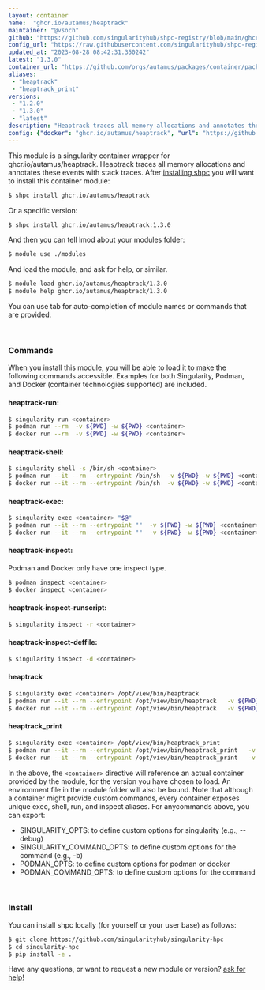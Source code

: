 ```yaml
---
layout: container
name:  "ghcr.io/autamus/heaptrack"
maintainer: "@vsoch"
github: "https://github.com/singularityhub/shpc-registry/blob/main/ghcr.io/autamus/heaptrack/container.yaml"
config_url: "https://raw.githubusercontent.com/singularityhub/shpc-registry/main/ghcr.io/autamus/heaptrack/container.yaml"
updated_at: "2023-08-28 08:42:31.350242"
latest: "1.3.0"
container_url: "https://github.com/orgs/autamus/packages/container/package/heaptrack"
aliases:
 - "heaptrack"
 - "heaptrack_print"
versions:
 - "1.2.0"
 - "1.3.0"
 - "latest"
description: "Heaptrack traces all memory allocations and annotates these events with stack traces."
config: {"docker": "ghcr.io/autamus/heaptrack", "url": "https://github.com/orgs/autamus/packages/container/package/heaptrack", "maintainer": "@vsoch", "description": "Heaptrack traces all memory allocations and annotates these events with stack traces.", "latest": {"1.3.0": "sha256:74a2ea0fedfcf274054935beea22f863251a5788733433995cb2e7cf6de59610"}, "tags": {"1.2.0": "sha256:f44972b6f31dcc6778f984d097a3e75f034c17a01c27af0c0ef5903cf75960f7", "1.3.0": "sha256:74a2ea0fedfcf274054935beea22f863251a5788733433995cb2e7cf6de59610", "latest": "sha256:74a2ea0fedfcf274054935beea22f863251a5788733433995cb2e7cf6de59610"}, "aliases": {"heaptrack": "/opt/view/bin/heaptrack", "heaptrack_print": "/opt/view/bin/heaptrack_print"}}
---
```


This module is a singularity container wrapper for ghcr.io/autamus/heaptrack.
Heaptrack traces all memory allocations and annotates these events with stack traces.
After [installing shpc](#install) you will want to install this container module:


```bash
$ shpc install ghcr.io/autamus/heaptrack
```

Or a specific version:

```bash
$ shpc install ghcr.io/autamus/heaptrack:1.3.0
```

And then you can tell lmod about your modules folder:

```bash
$ module use ./modules
```

And load the module, and ask for help, or similar.

```bash
$ module load ghcr.io/autamus/heaptrack/1.3.0
$ module help ghcr.io/autamus/heaptrack/1.3.0
```

You can use tab for auto-completion of module names or commands that are provided.

<br>

### Commands

When you install this module, you will be able to load it to make the following commands accessible.
Examples for both Singularity, Podman, and Docker (container technologies supported) are included.

#### heaptrack-run:

```bash
$ singularity run <container>
$ podman run --rm  -v ${PWD} -w ${PWD} <container>
$ docker run --rm  -v ${PWD} -w ${PWD} <container>
```

#### heaptrack-shell:

```bash
$ singularity shell -s /bin/sh <container>
$ podman run --it --rm --entrypoint /bin/sh  -v ${PWD} -w ${PWD} <container>
$ docker run --it --rm --entrypoint /bin/sh  -v ${PWD} -w ${PWD} <container>
```

#### heaptrack-exec:

```bash
$ singularity exec <container> "$@"
$ podman run --it --rm --entrypoint ""  -v ${PWD} -w ${PWD} <container> "$@"
$ docker run --it --rm --entrypoint ""  -v ${PWD} -w ${PWD} <container> "$@"
```

#### heaptrack-inspect:

Podman and Docker only have one inspect type.

```bash
$ podman inspect <container>
$ docker inspect <container>
```

#### heaptrack-inspect-runscript:

```bash
$ singularity inspect -r <container>
```

#### heaptrack-inspect-deffile:

```bash
$ singularity inspect -d <container>
```


#### heaptrack

```bash
$ singularity exec <container> /opt/view/bin/heaptrack
$ podman run --it --rm --entrypoint /opt/view/bin/heaptrack   -v ${PWD} -w ${PWD} <container> -c " $@"
$ docker run --it --rm --entrypoint /opt/view/bin/heaptrack   -v ${PWD} -w ${PWD} <container> -c " $@"
```


#### heaptrack_print

```bash
$ singularity exec <container> /opt/view/bin/heaptrack_print
$ podman run --it --rm --entrypoint /opt/view/bin/heaptrack_print   -v ${PWD} -w ${PWD} <container> -c " $@"
$ docker run --it --rm --entrypoint /opt/view/bin/heaptrack_print   -v ${PWD} -w ${PWD} <container> -c " $@"
```



In the above, the `<container>` directive will reference an actual container provided
by the module, for the version you have chosen to load. An environment file in the
module folder will also be bound. Note that although a container
might provide custom commands, every container exposes unique exec, shell, run, and
inspect aliases. For anycommands above, you can export:

 - SINGULARITY_OPTS: to define custom options for singularity (e.g., --debug)
 - SINGULARITY_COMMAND_OPTS: to define custom options for the command (e.g., -b)
 - PODMAN_OPTS: to define custom options for podman or docker
 - PODMAN_COMMAND_OPTS: to define custom options for the command

<br>

### Install

You can install shpc locally (for yourself or your user base) as follows:

```bash
$ git clone https://github.com/singularityhub/singularity-hpc
$ cd singularity-hpc
$ pip install -e .
```

Have any questions, or want to request a new module or version? [ask for help!](https://github.com/singularityhub/singularity-hpc/issues)